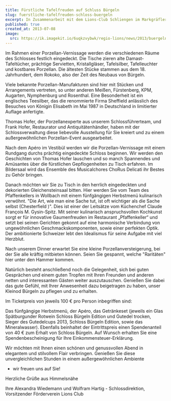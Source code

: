 ```yaml
---
title: Fürstliche Tafelfreuden auf Schluss Bürgeln
slug: fuerstliche-tafelfreuden-schloss-buergeln
excerpt: In Zusammenarbeit mit dem Lions-Club Schliengen im Markgräflerland möchten wir Sie zu unserer diesjährigen Benefiz-Gala "Fürstliche Tafelfreuden" auf Schloss Bürgeln am Samstag, den 02. November 2013, um 19.00 Uhr einladen.
published: true
created_at: 2013-07-08
image:
  src: https://ik.imagekit.io/6uqkzvybwk/regio-lions/news/2013/buergeln.jpg?updatedAt=1707158902126
---
```


Im Rahmen einer Porzellan-Vernissage werden die verschiedenen Räume des Schlosses festlich eingedeckt. Die Tische zieren alte Damast-Tafeltücher, prächtige Servietten, Kristallgläser, Tafelsilber, Tafelleuchter und kostbares Porzellan. Die ältesten Stücke stammen aus dem 18. Jahrhundert, dem Rokoko, also der Zeit des Neubaus von Bürgeln.

Viele bekannte Porzellan-Manufakturen sind hier mit Stücken und Arrangements vertreten, so unter anderen Meißen, Fürstenberg, KPM, Augarten, Nymphenburg und Rosenthal. Eine Besonderheit ist ein englisches Teesilber, das die renommierte Firma Sheffield anlässlich des Besuches von Königin Elisabeth im Mai 1987 in Deutschland in limitierter Auflage anfertigte.

Thomas Hofer, der Porzellanexperte aus unserem Schlossführerteam, und Frank Hofer, Restaurator und Antiquitätenhändler, haben mit der Schlossverwaltung diese liebevolle Ausstellung für Sie kreiert und zu einem außergewöhnlichen Porzellan-Event ausgearbeitet.

Nach dem Apéro im Vestibül werden wir die Porzellan-Vernissage mit einem Rundgang durchs prächtig eingedeckte Schloss beginnen. Wir werden den Geschichten von Thomas Hofer lauschen und so manch Spannendes und Amüsantes über die fürstlichen Gepflogenheiten zu Tisch erfahren. Im Bildersaal wird das Ensemble des Musicalchores ChoRus Delicati ihr Bestes zu Gehör bringen.

Danach möchten wir Sie zu Tisch in den herrlich eingedeckten und dekorierten Gleichensteinsaal bitten. Hier werden Sie vom Team des Pfaffenkellers in Wollbach mit einem fünfgängigen Herbstmenü kulinarisch verwöhnt. "Die Art, wie man eine Sache tut, ist oft wichtiger als die Sache selbst (Chesterfield )". Dies ist einer der Leitsätze vom Küchenchef Claude François M. Gysin-Spitz. Mit seiner kulinarisch anspruchsvollen Kochkunst sorgt er für innovative Gaumenfreuden im Restaurant „Pfaffenkeller“ und setzt bei seinen Gerichten gekonnt auf eine harmonische Verbindung von ungewöhnlichen Geschmackskomponenten, sowie einer perfekten Optik. Der ambitionierte Schweizer lebt den Idealismus für seine Aufgabe mit viel Herzblut.

Nach unserem Dinner erwartet Sie eine kleine Porzellanversteigerung, bei der Sie alle kräftig mitbieten können. Seien Sie gespannt, welche "Raritäten" hier unter den Hammer kommen.

Natürlich besteht anschließend noch die Gelegenheit, sich bei guten Gesprächen und einem guten Tropfen mit Ihren Freunden und anderen netten und interessanten Gästen weiter auszutauschen. Genießen Sie dabei das gute Gefühl, mit Ihrer Anwesenheit dazu beigetragen zu haben, unser Kleinod Bürgeln zu pflegen und zu erhalten.

Im Ticketpreis von jeweils 100 € pro Person inbegriffen sind:

Das fünfgängige Herbstmenü, der Apéro, das Getränkeset (jeweils ein Glas Spätburgunder Rotwein Schloss Bürgeln Edition und Gutedel trocken, Sieger des Gutedelcups 2013, Schloss Bürgeln Edition, sowie das Mineralwasser). Ebenfalls beinhaltet der Eintrittspreis einen Spendenanteil von 40 € zum Erhalt von Schloss Bürgeln. Auf Wunsch erhalten Sie eine Spendenbescheinigung für Ihre Einkommensteuer-Erklärung.

Wir möchten mit Ihnen einen schönen und genussvollen Abend in elegantem und stilvollem Flair verbringen. Genießen Sie diese unvergleichlichen Stunden in einem außergewöhnlichen Ambiente

- wir freuen uns auf Sie!

Herzliche Grüße aus Himmelsnähe

Ihre Alexandra Wiedemann und Wolfram Hartig - Schlossdirektion, Vorsitzender Förderverein Lions Club
